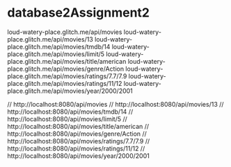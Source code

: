 # database2Assignment2

loud-watery-place.glitch.me/api/movies
loud-watery-place.glitch.me/api/movies/13
loud-watery-place.glitch.me/api/movies/tmdb/14
loud-watery-place.glitch.me/api/movies/limit/5
loud-watery-place.glitch.me/api/movies/title/american
loud-watery-place.glitch.me/api/movies/genre/Action
loud-watery-place.glitch.me/api/movies/ratings/7.7/7.9
loud-watery-place.glitch.me/api/movies/ratings/11/12
loud-watery-place.glitch.me/api/movies/year/2000/2001




// http://localhost:8080/api/movies
// http://localhost:8080/api/movies/13
// http://localhost:8080/api/movies/tmdb/14
// http://localhost:8080/api/movies/limit/5
// http://localhost:8080/api/movies/title/american
// http://localhost:8080/api/movies/genre/Action
// http://localhost:8080/api/movies/ratings/7.7/7.9
// http://localhost:8080/api/movies/ratings/11/12
// http://localhost:8080/api/movies/year/2000/2001

